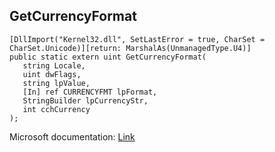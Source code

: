 ## GetCurrencyFormat

```
[DllImport("Kernel32.dll", SetLastError = true, CharSet = CharSet.Unicode)][return: MarshalAs(UnmanagedType.U4)]
public static extern uint GetCurrencyFormat(
   string Locale,
   uint dwFlags,
   string lpValue,
   [In] ref CURRENCYFMT lpFormat,
   StringBuilder lpCurrencyStr,
   int cchCurrency
);
```

Microsoft documentation: [Link](https://docs.microsoft.com/en-us/windows/win32/api/winnls/nf-winnls-getcurrencyformatw)
